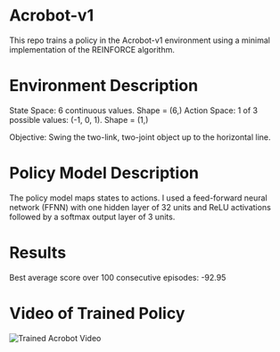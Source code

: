 # Acrobot-v1

This repo trains a policy in the Acrobot-v1 environment using a minimal implementation of the REINFORCE algorithm.

# Environment Description

State Space: 6 continuous values. Shape = (6,)
Action Space: 1 of 3 possible values: (-1, 0, 1). Shape = (1,)

Objective: Swing the two-link, two-joint object up to the horizontal line. 

# Policy Model Description
The policy model maps states to actions. I used a feed-forward neural network (FFNN) with one hidden layer of 32 units and ReLU activations followed by a softmax output layer of 3 units.

# Results

Best average score over 100 consecutive episodes: -92.95

# Video of Trained Policy

![Trained Acrobot Video](https://drive.google.com/open?id=1VGpMjh4YSv6HKSojXinvg4AZkV1p81MB)
